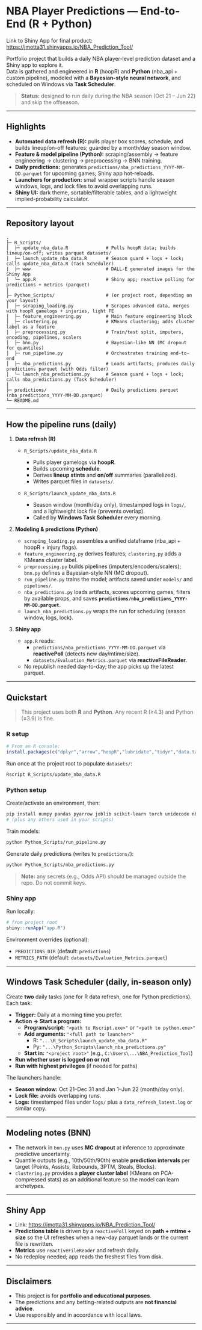 # NBA Player Predictions — End-to-End (R + Python)
Link to Shiny App for final product: https://jmotta31.shinyapps.io/NBA_Prediction_Tool/

Portfolio project that builds a daily NBA player-level prediction dataset and a Shiny app to explore it.  
Data is gathered and engineered in **R** (hoopR) and **Python** (nba_api + custom pipeline), modeled with a **Bayesian-style neural network**, and scheduled on Windows via **Task Scheduler**.

> **Status:** designed to run daily during the NBA season (Oct 21 – Jun 22) and skip the offseason.

---

## Highlights

- **Automated data refresh (R):** pulls player box scores, schedule, and builds lineup/on-off features; guarded by a month/day season window.
- **Feature & model pipeline (Python):** scraping/assembly → feature engineering → clustering → preprocessing → BNN training.
- **Daily predictions:** generates `predictions/nba_predictions_YYYY-MM-DD.parquet` for upcoming games; Shiny app hot-reloads.
- **Launchers for production:** small wrapper scripts handle season windows, logs, and lock files to avoid overlapping runs.
- **Shiny UI:** dark theme, sortable/filterable tables, and a lightweight implied-probability calculator.

---

## Repository layout

```
.
├─ R_Scripts/
│  ├─ update_nba_data.R              # Pulls hoopR data; builds lineup/on-off; writes parquet datasets/
│  ├─ launch_update_nba_data.R       # Season guard + logs + lock; calls update_nba_data.R (Task Scheduler)
|  ├─ www                            # DALL-E generated images for the Shiny App
│  └─ app.R                          # Shiny app; reactive polling for predictions + metrics (parquet)
│
├─ Python_Scripts/                   # (or project root, depending on your layout)
│  ├─ scraping_loading.py            # Scrapes advanced data, merges with hoopR gamelogs + injuries, light FE
│  ├─ feature_engineering.py         # Main feature engineering block
│  ├─ clustering.py                  # KMeans clustering; adds cluster label as a feature
│  ├─ preprocessing.py               # Train/test split, imputers, encoding, pipelines, scalers
│  ├─ bnn.py                         # Bayesian-like NN (MC dropout for quantiles)
│  ├─ run_pipeline.py                # Orchestrates training end-to-end
│  ├─ nba_predictions.py             # Loads artifacts; produces daily predictions parquet (with Odds filter)
│  └─ launch_nba_predictions.py      # Season guard + logs + lock; calls nba_predictions.py (Task Scheduler)
│
├─ predictions/                      # Daily predictions parquet (nba_predictions_YYYY-MM-DD.parquet)
└─ README.md
```

---

## How the pipeline runs (daily)

1) **Data refresh (R)**  
   - `R_Scripts/update_nba_data.R`  
     - Pulls player gamelogs via **hoopR**.  
     - Builds upcoming **schedule**.  
     - Derives **lineup stints** and **on/off** summaries (parallelized).  
     - Writes parquet files in `datasets/`.

   - `R_Scripts/launch_update_nba_data.R`  
     - Season window (month/day only), timestamped logs in `logs/`, and a lightweight lock file (prevents overlap).  
     - Called by **Windows Task Scheduler** every morning.

2) **Modeling & predictions (Python)**  
   - `scraping_loading.py` assembles a unified dataframe (nba_api + hoopR + injury flags).  
   - `feature_engineering.py` derives features; `clustering.py` adds a KMeans cluster label.  
   - `preprocessing.py` builds pipelines (imputers/encoders/scalers); `bnn.py` defines a Bayesian-style NN (MC dropout).  
   - `run_pipeline.py` trains the model; artifacts saved under `models/` and `pipelines/`.  
   - `nba_predictions.py` loads artifacts, scores upcoming games, filters by available props, and saves **`predictions/nba_predictions_YYYY-MM-DD.parquet`**.  
   - `launch_nba_predictions.py` wraps the run for scheduling (season window, logs, lock).

3) **Shiny app**  
   - `app.R` reads:
     - `predictions/nba_predictions_YYYY-MM-DD.parquet` via **reactivePoll** (detects new day/mtime/size).
     - `datasets/Evaluation_Metrics.parquet` via **reactiveFileReader**.  
   - No republish needed day-to-day; the app picks up the latest parquet.

---

## Quickstart

> This project uses both **R** and **Python**. Any recent R (≥4.3) and Python (≥3.9) is fine.

### R setup

```r
# From an R console:
install.packages(c("dplyr","arrow","hoopR","lubridate","tidyr","data.table","purrr","stringr","tibble","parallel"))
```

Run once at the project root to populate `datasets/`:

```bash
Rscript R_Scripts/update_nba_data.R
```

### Python setup

Create/activate an environment, then:

```bash
pip install numpy pandas pyarrow joblib scikit-learn torch unidecode nba_api
# (plus any others used in your scripts)
```

Train models:

```bash
python Python_Scripts/run_pipeline.py
```

Generate daily predictions (writes to `predictions/`):

```bash
python Python_Scripts/nba_predictions.py
```

> **Note:** any secrets (e.g., Odds API) should be managed outside the repo. Do not commit keys.

### Shiny app

Run locally:

```r
# from project root
shiny::runApp("app.R")
```

Environment overrides (optional):

- `PREDICTIONS_DIR` (default: `predictions`)
- `METRICS_PATH` (default: `datasets/Evaluation_Metrics.parquet`)

---

## Windows Task Scheduler (daily, in-season only)

Create **two** daily tasks (one for R data refresh, one for Python predictions). Each task:

- **Trigger:** Daily at a morning time you prefer.  
- **Action → Start a program:**
  - **Program/script:** `"<path to Rscript.exe>"` or `"<path to python.exe>"`
  - **Add arguments:** `"<full path to launcher>"`  
    - R: `"...\R_Scripts\launch_update_nba_data.R"`
    - Py: `"...\Python_Scripts\launch_nba_predictions.py"`
  - **Start in:** `"<project root>"` (e.g., `C:\Users\...\NBA_Prediction_Tool`)
- **Run whether user is logged on or not**
- **Run with highest privileges** (if needed for paths)

The launchers handle:
- **Season window:** Oct 21–Dec 31 and Jan 1–Jun 22 (month/day only).
- **Lock file:** avoids overlapping runs.
- **Logs:** timestamped files under `logs/` plus a `data_refresh_latest.log` or similar copy.

---

## Modeling notes (BNN)

- The network in `bnn.py` uses **MC dropout** at inference to approximate predictive uncertainty.  
- Quantile outputs (e.g., 10th/50th/90th) enable **prediction intervals** per target (Points, Assists, Rebounds, 3PTM, Steals, Blocks).  
- `clustering.py` provides a **player cluster label** (KMeans on PCA-compressed stats) as an additional feature so the model can learn archetypes.

---

## Shiny App
- Link: https://jmotta31.shinyapps.io/NBA_Prediction_Tool/
- **Predictions table** is driven by a `reactivePoll` keyed on **path + mtime + size** so the UI refreshes when a new-day parquet lands or the current file is rewritten.  
- **Metrics** use `reactiveFileReader` and refresh daily.  
- No redeploy needed; app reads the freshest files from disk.

---

## Disclaimers

- This project is for **portfolio and educational purposes**.  
- The predictions and any betting-related outputs are **not financial advice**.  
- Use responsibly and in accordance with local laws.

---
